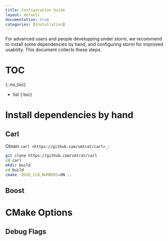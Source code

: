```yaml
---
title: Configuration Guide
layout: default
documentation: true
categories: [Installation]
---
```


For advanced users and people developping under storm, we recommend to install some dependencies by hand, and configuring storm for improved usability.
This document collects these steps.

# TOC
 {:.no_toc}
- list
{:toc}

# Install dependencies by hand

## Carl

Obtain `carl <https://github.com/smtrat/carl>_`: 

```bash
git clone https://github.com/smtrat/carl
cd carl
mkdir build
cd build
cmake -DUSE_CLN_NUMBERS=ON ..
```


## Boost

# CMake Options

## Debug Flags

